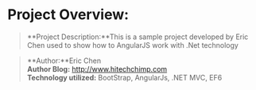 # Project Overview:

>**Project Description:**This is a sample project developed by Eric Chen used to show how to AngularJS work with .Net technology

>**Author:**Eric Chen   
>**Author Blog:** http://www.hitechchimp.com  
>**Technology utilized:** BootStrap, AngularJs, .NET MVC, EF6

